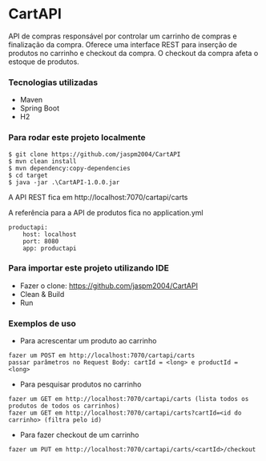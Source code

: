 # CartAPI

API de compras responsável por controlar um carrinho de compras e finalização da compra. 
Oferece uma interface REST para inserção de produtos no carrinho e checkout da compra. 
O checkout da compra afeta o estoque de produtos.

### Tecnologias utilizadas

* Maven
* Spring Boot
* H2

### Para rodar este projeto localmente
```
$ git clone https://github.com/jaspm2004/CartAPI
$ mvn clean install
$ mvn dependency:copy-dependencies
$ cd target
$ java -jar .\CartAPI-1.0.0.jar
```
A API REST fica em http://localhost:7070/cartapi/carts

A referência para a API de produtos fica no application.yml
```
productapi:
    host: localhost
    port: 8080
    app: productapi
```

### Para importar este projeto utilizando IDE

* Fazer o clone: https://github.com/jaspm2004/CartAPI
* Clean & Build
* Run

### Exemplos de uso
* Para acrescentar um produto ao carrinho
```
fazer um POST em http://localhost:7070/cartapi/carts
passar parâmetros no Request Body: cartId = <long> e productId = <long>
```
* Para pesquisar produtos no carrinho
```
fazer um GET em http://localhost:7070/cartapi/carts (lista todos os produtos de todos os carrinhos)
fazer um GET em http://localhost:7070/cartapi/carts?cartId=<id do carrinho> (filtra pelo id)
```
* Para fazer checkout de um carrinho
```
fazer um PUT em http://localhost:7070/cartapi/carts/<cartId>/checkout
```


